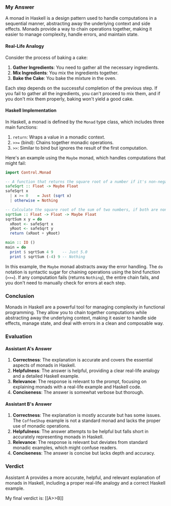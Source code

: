
### My Answer

A monad in Haskell is a design pattern used to handle computations in a sequential manner, abstracting away the underlying context and side effects. Monads provide a way to chain operations together, making it easier to manage complexity, handle errors, and maintain state.

#### Real-Life Analogy

Consider the process of baking a cake:

1. **Gather Ingredients**: You need to gather all the necessary ingredients.
2. **Mix Ingredients**: You mix the ingredients together.
3. **Bake the Cake**: You bake the mixture in the oven.

Each step depends on the successful completion of the previous step. If you fail to gather all the ingredients, you can't proceed to mix them, and if you don't mix them properly, baking won't yield a good cake.

#### Haskell Implementation

In Haskell, a monad is defined by the `Monad` type class, which includes three main functions:

1. `return`: Wraps a value in a monadic context.
2. `>>=` (bind): Chains together monadic operations.
3. `>>`: Similar to bind but ignores the result of the first computation.

Here's an example using the `Maybe` monad, which handles computations that might fail:

```haskell
import Control.Monad

-- A function that returns the square root of a number if it's non-negative
safeSqrt :: Float -> Maybe Float
safeSqrt x
  | x >= 0    = Just (sqrt x)
  | otherwise = Nothing

-- Calculate the square root of the sum of two numbers, if both are non-negative
sqrtSum :: Float -> Float -> Maybe Float
sqrtSum x y = do
  xRoot <- safeSqrt x
  yRoot <- safeSqrt y
  return (xRoot + yRoot)

main :: IO ()
main = do
  print $ sqrtSum 4 9    -- Just 5.0
  print $ sqrtSum (-4) 9 -- Nothing
```

In this example, the `Maybe` monad abstracts away the error handling. The `do` notation is syntactic sugar for chaining operations using the bind function (`>>=`). If any computation fails (returns `Nothing`), the entire chain fails, and you don't need to manually check for errors at each step.

### Conclusion

Monads in Haskell are a powerful tool for managing complexity in functional programming. They allow you to chain together computations while abstracting away the underlying context, making it easier to handle side effects, manage state, and deal with errors in a clean and composable way.

### Evaluation

#### Assistant A's Answer

1. **Correctness**: The explanation is accurate and covers the essential aspects of monads in Haskell.
2. **Helpfulness**: The answer is helpful, providing a clear real-life analogy and a detailed Haskell example.
3. **Relevance**: The response is relevant to the prompt, focusing on explaining monads with a real-life example and Haskell code.
4. **Conciseness**: The answer is somewhat verbose but thorough.

#### Assistant B's Answer

1. **Correctness**: The explanation is mostly accurate but has some issues. The `CoffeeShop` example is not a standard monad and lacks the proper use of monadic operations.
2. **Helpfulness**: The answer attempts to be helpful but falls short in accurately representing monads in Haskell.
3. **Relevance**: The response is relevant but deviates from standard monadic examples, which might confuse readers.
4. **Conciseness**: The answer is concise but lacks depth and accuracy.

### Verdict

Assistant A provides a more accurate, helpful, and relevant explanation of monads in Haskell, including a proper real-life analogy and a correct Haskell example.

My final verdict is: [[A>>B]]